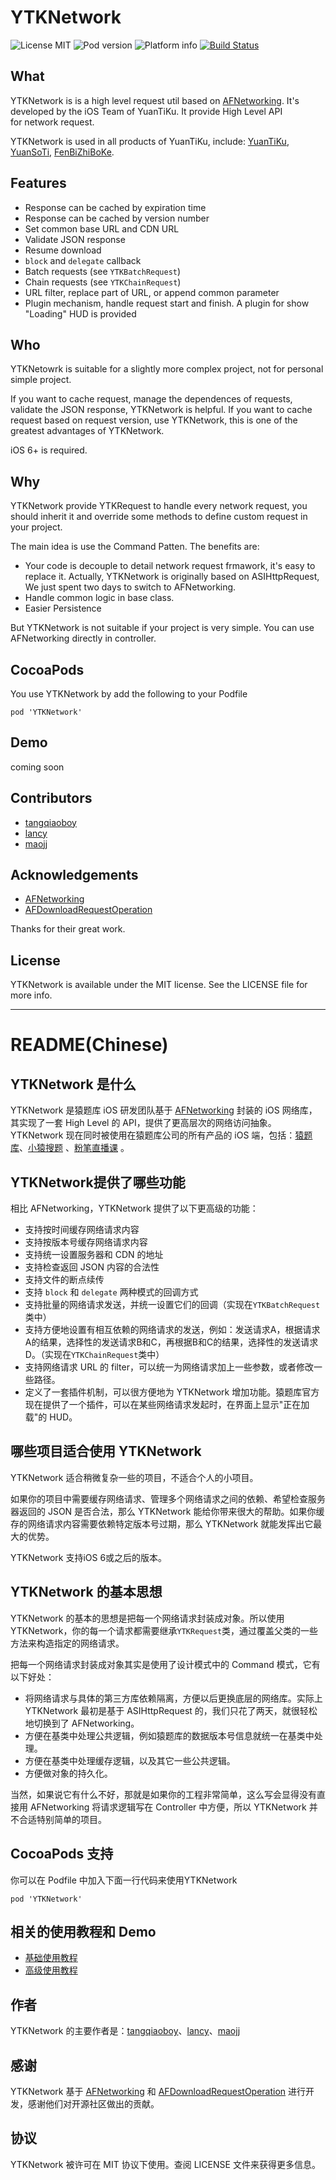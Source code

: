 YTKNetwork 
==========

![License MIT](https://go-shields.herokuapp.com/license-MIT-blue.png)
![Pod version](http://img.shields.io/cocoapods/v/YTKNetwork.svg?style=flat)
![Platform info](http://img.shields.io/cocoapods/p/YTKNetwork.svg?style=flat)
[![Build Status](https://api.travis-ci.org/yuantiku/YTKNetwork.svg?branch=master)](https://travis-ci.org/yuantiku/YTKNetwork)

## What

YTKNetwork is is a high level request util based on [AFNetworking][AFNetworking]. It's developed by the iOS Team of YuanTiKu. It provide High Level API for network request.

YTKNetwork is used in all products of YuanTiKu, include: [YuanTiKu][YuanTiKu], [YuanSoTi][YuanSoTi], [FenBiZhiBoKe][FenBiZhiBoKe].

## Features

* Response can be cached by expiration time
* Response can be cached by version number
* Set common base URL and CDN URL
* Validate JSON response
* Resume download
* `block` and `delegate` callback
* Batch requests (see `YTKBatchRequest`)
* Chain requests (see `YTKChainRequest`)
* URL filter, replace part of URL, or append common parameter 
* Plugin mechanism, handle request start and finish. A plugin for show "Loading" HUD is provided

## Who

YTKNetowrk is suitable for a slightly more complex project, not for personal simple project.

If you want to cache request, manage the dependences of requests, validate the JSON response, YTKNetwork is helpful. If you want to cache request based on request version, use YTKNetwork, this is one of the greatest advantages of YTKNetwork.

iOS 6+ is required.

## Why 

YTKNetwork provide YTKRequest to handle every network request, you should inherit it and override some methods to define custom request in your project.

The main idea is use the Command Patten. The benefits are:

 * Your code is decouple to detail network request frmawork, it's easy to replace it. Actually, YTKNetwork is originally based on ASIHttpRequest, We just spent two days to switch to AFNetworking.
 * Handle common logic in base class.
 * Easier Persistence

But YTKNetwork is not suitable if your project is very simple. You can use AFNetworking directly in controller.

## CocoaPods
You use YTKNetwork by add the following to your Podfile

    pod 'YTKNetwork'

## Demo

coming soon

## Contributors

 * [tangqiaoboy][tangqiaoboyGithub]
 * [lancy][lancyGithub]
 * [maojj][maojjGithub]

## Acknowledgements

 * [AFNetworking]
 * [AFDownloadRequestOperation]

Thanks for their great work.
 
## License

YTKNetwork is available under the MIT license. See the LICENSE file for more info.

---
README(Chinese)
==========

## YTKNetwork 是什么

YTKNetwork 是猿题库 iOS 研发团队基于 [AFNetworking][AFNetworking] 封装的 iOS 网络库，其实现了一套 High Level 的 API，提供了更高层次的网络访问抽象。YTKNetwork 现在同时被使用在猿题库公司的所有产品的 iOS 端，包括：[猿题库][YuanTiKu]、[小猿搜题][YuanSoTi] 、[粉笔直播课][FenBiZhiBoKe] 。

## YTKNetwork提供了哪些功能

相比 AFNetworking，YTKNetwork 提供了以下更高级的功能：

 * 支持按时间缓存网络请求内容
 * 支持按版本号缓存网络请求内容
 * 支持统一设置服务器和 CDN 的地址
 * 支持检查返回 JSON 内容的合法性
 * 支持文件的断点续传
 * 支持 `block` 和 `delegate` 两种模式的回调方式
 * 支持批量的网络请求发送，并统一设置它们的回调（实现在`YTKBatchRequest`类中）
 * 支持方便地设置有相互依赖的网络请求的发送，例如：发送请求A，根据请求A的结果，选择性的发送请求B和C，再根据B和C的结果，选择性的发送请求D。（实现在`YTKChainRequest`类中）
 * 支持网络请求 URL 的 filter，可以统一为网络请求加上一些参数，或者修改一些路径。
 * 定义了一套插件机制，可以很方便地为 YTKNetwork 增加功能。猿题库官方现在提供了一个插件，可以在某些网络请求发起时，在界面上显示"正在加载"的 HUD。

## 哪些项目适合使用 YTKNetwork

YTKNetwork 适合稍微复杂一些的项目，不适合个人的小项目。

如果你的项目中需要缓存网络请求、管理多个网络请求之间的依赖、希望检查服务器返回的 JSON 是否合法，那么 YTKNetwork 能给你带来很大的帮助。如果你缓存的网络请求内容需要依赖特定版本号过期，那么 YTKNetwork 就能发挥出它最大的优势。

YTKNetwork 支持iOS 6或之后的版本。

## YTKNetwork 的基本思想

YTKNetwork 的基本的思想是把每一个网络请求封装成对象。所以使用 YTKNetwork，你的每一个请求都需要继承`YTKRequest`类，通过覆盖父类的一些方法来构造指定的网络请求。

把每一个网络请求封装成对象其实是使用了设计模式中的 Command 模式，它有以下好处：

 * 将网络请求与具体的第三方库依赖隔离，方便以后更换底层的网络库。实际上 YTKNetwork 最初是基于 ASIHttpRequest 的，我们只花了两天，就很轻松地切换到了 AFNetworking。
 * 方便在基类中处理公共逻辑，例如猿题库的数据版本号信息就统一在基类中处理。
 * 方便在基类中处理缓存逻辑，以及其它一些公共逻辑。
 * 方便做对象的持久化。

当然，如果说它有什么不好，那就是如果你的工程非常简单，这么写会显得没有直接用 AFNetworking 将请求逻辑写在 Controller 中方便，所以 YTKNetwork 并不合适特别简单的项目。

## CocoaPods 支持

你可以在 Podfile 中加入下面一行代码来使用YTKNetwork

    pod 'YTKNetwork'

## 相关的使用教程和 Demo

 * [基础使用教程][BasicGuide-CN]
 * [高级使用教程][ProGuide-CN]

## 作者

YTKNetwork 的主要作者是：[tangqiaoboy][tangqiaoboyGithub]、[lancy][lancyGithub]、[maojj][maojjGithub]

## 感谢

YTKNetwork 基于 [AFNetworking][AFNetworking] 和 [AFDownloadRequestOperation][AFDownloadRequestOperation] 进行开发，感谢他们对开源社区做出的贡献。

## 协议

YTKNetwork 被许可在 MIT 协议下使用。查阅 LICENSE 文件来获得更多信息。


<!-- external links -->

[BasicGuide-CN]: BasicGuide.md
[ProGuide-CN]: ProGuide.md
[YuanTiKu]:http://www.yuantiku.com
[YuanSoTi]:http://www.yuansouti.com/
[FenBiZhiBoKe]:http://ke.fenbi.com/
[tangqiaoboyGithub]:https://github.com/tangqiaoboy
[lancyGithub]:https://github.com/lancy
[maojjGithub]:https://github.com/maojj
[AFNetworking]:https://github.com/AFNetworking/AFNetworking
[AFDownloadRequestOperation]:https://github.com/steipete/AFDownloadRequestOperation
